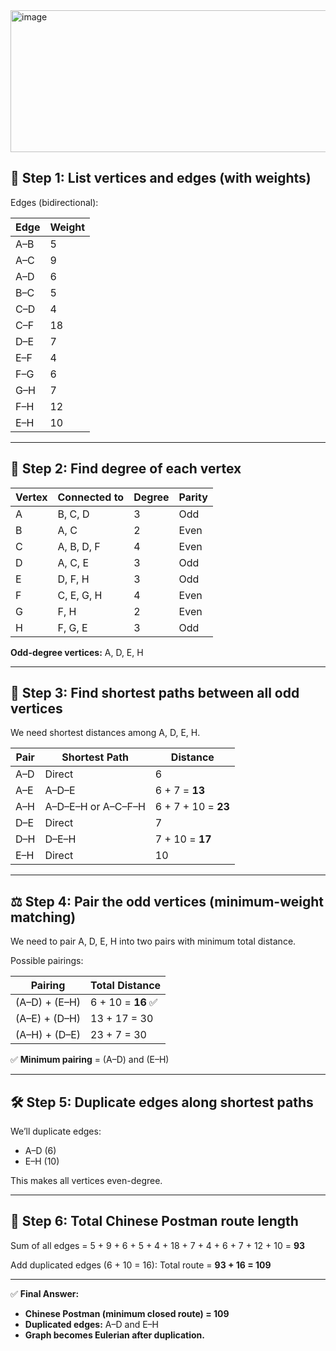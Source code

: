<img width="538" height="227" alt="image" src="https://github.com/user-attachments/assets/4f726801-3232-43e6-824f-de9708de94cd" />


## 🧩 Step 1: List vertices and edges (with weights)

Edges (bidirectional):

| Edge | Weight |
| ---- | ------ |
| A–B  | 5      |
| A–C  | 9      |
| A–D  | 6      |
| B–C  | 5      |
| C–D  | 4      |
| C–F  | 18     |
| D–E  | 7      |
| E–F  | 4      |
| F–G  | 6      |
| G–H  | 7      |
| F–H  | 12     |
| E–H  | 10     |

---

## 🧮 Step 2: Find degree of each vertex

| Vertex | Connected to | Degree | Parity |
| ------ | ------------ | ------ | ------ |
| A      | B, C, D      | 3      | Odd    |
| B      | A, C         | 2      | Even   |
| C      | A, B, D, F   | 4      | Even   |
| D      | A, C, E      | 3      | Odd    |
| E      | D, F, H      | 3      | Odd    |
| F      | C, E, G, H   | 4      | Even   |
| G      | F, H         | 2      | Even   |
| H      | F, G, E      | 3      | Odd    |

**Odd-degree vertices:** A, D, E, H

---

## 🧠 Step 3: Find shortest paths between all odd vertices

We need shortest distances among A, D, E, H.

| Pair | Shortest Path      | Distance            |
| ---- | ------------------ | ------------------- |
| A–D  | Direct             | 6                   |
| A–E  | A–D–E              | 6 + 7 = **13**      |
| A–H  | A–D–E–H or A–C–F–H | 6 + 7 + 10 = **23** |
| D–E  | Direct             | 7                   |
| D–H  | D–E–H              | 7 + 10 = **17**     |
| E–H  | Direct             | 10                  |

---

## ⚖️ Step 4: Pair the odd vertices (minimum-weight matching)

We need to pair A, D, E, H into two pairs with minimum total distance.

Possible pairings:

| Pairing       | Total Distance    |
| ------------- | ----------------- |
| (A–D) + (E–H) | 6 + 10 = **16** ✅ |
| (A–E) + (D–H) | 13 + 17 = 30      |
| (A–H) + (D–E) | 23 + 7 = 30       |

✅ **Minimum pairing** = (A–D) and (E–H)

---

## 🛠️ Step 5: Duplicate edges along shortest paths

We’ll duplicate edges:

* A–D (6)
* E–H (10)

This makes all vertices even-degree.

---

## 📏 Step 6: Total Chinese Postman route length

Sum of all edges =
5 + 9 + 6 + 5 + 4 + 18 + 7 + 4 + 6 + 7 + 12 + 10 = **93**

Add duplicated edges (6 + 10 = 16):
Total route = **93 + 16 = 109**

---

✅ **Final Answer:**

* **Chinese Postman (minimum closed route) = 109**
* **Duplicated edges:** A–D and E–H
* **Graph becomes Eulerian after duplication.**
